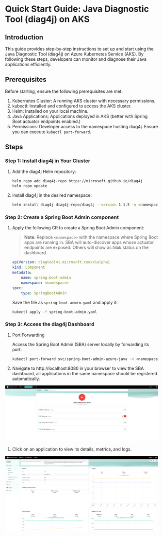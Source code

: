 # Quick Start Guide: Java Diagnostic Tool (diag4j) on AKS

## Introduction
This guide provides step-by-step instructions to set up and start using the Java Diagnostic Tool (diag4j) on Azure Kubernetes Service (AKS). By following these steps, developers can monitor and diagnose their Java applications efficiently.

## Prerequisites

Before starting, ensure the following prerequisites are met:

1. Kubernetes Cluster: A running AKS cluster with necessary permissions.
1. kubectl: Installed and configured to access the AKS cluster.
1. Helm: Installed on your local machine.
1. Java Applications: Applications deployed in AKS (better with Spring Boot actuator endpoints enabled.)
1. Permissions: Developer access to the namespace hosting diag4j. Ensure you can execute `kubectl port-forward`.

## Steps

### Step 1: Install diag4j in Your Cluster

1. Add the diag4j Helm repository:
    ```bash
    helm repo add diag4j-repo https://microsoft.github.io/diag4j
    helm repo update
    ```

1. Install diag4j in the desired namespace:

    ```bash
    helm install diag4j diag4j-repo/diag4j --version 1.1.5 -n <namespace> --create-namespace
    ```

### Step 2: Create a Spring Boot Admin component

1. Apply the following CR to create a Spring Boot Admin component:

    > **Note**: Replace `<namespace>` with the namespace where Spring Boot apps are running in. SBA will auto-discover apps whose actuator endpoints are exposed. Others will show as `DOWN` status on the dashboard.
    ```yaml
    apiVersion: diagtool4j.microsoft.com/v1alpha1
    kind: Component
    metadata:
        name: spring-boot-admin
        namespace: <namespace>
    spec:
        type: SpringBootAdmin
    ```

    Save the file as `spring-boot-admin.yaml` and apply it:

    ```bash
    kubectl apply -f spring-boot-admin.yaml
    ```

### Step 3: Access the diag4j Dashboard

1. Port Forwarding
    
    Access the Spring Boot Admin (SBA) server locally by forwarding its port:

    ```bash
    kubectl port-forward svc/spring-boot-admin-azure-java -n <namespace> 8080:8080
    ```

1. Navigate to http://localhost:8080 in your browser to view the SBA dashboard, all applications in the same namespace should be registered automatically.

![sba-dashboard](images/sba-dashboard.png)

1. Click on an application to view its details, metrics, and logs.

![sba-app-details](images/app-details.png)

